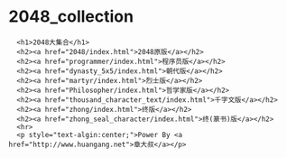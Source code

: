 2048_collection
===============

      <h1>2048大集合</h1>
      <h2><a href="2048/index.html">2048原版</a></h2>
      <h2><a href="programmer/index.html">程序员版</a></h2>
      <h2><a href="dynasty_5x5/index.html">朝代版</a></h2>
      <h2><a href="martyr/index.html">烈士版</a></h2>
      <h2><a href="Philosopher/index.html">哲学家版</a></h2>
      <h2><a href="thousand_character_text/index.html">千字文版</a></h2>
      <h2><a href="zhong/index.html">终版</a></h2>
      <h2><a href="zhong_seal_character/index.html">终(篆书)版</a></h2>
      <hr>
      <p style="text-algin:center;">Power By <a href="http://www.huangang.net">章大叔</a></p>
